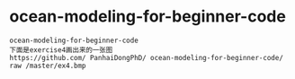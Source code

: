 ocean-modeling-for-beginner-code
================================
    ocean-modeling-for-beginner-code
    下面是exercise4画出来的一张图
    https://github.com/ PanhaiDongPhD/ ocean-modeling-for-beginner-code/ raw /master/ex4.bmp
